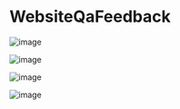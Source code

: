# WebsiteQaFeedback
![image](https://github.com/user-attachments/assets/72ca92e0-644f-4d4a-99a8-6ea3319464de)

![image](https://github.com/user-attachments/assets/4064e6a3-c083-49e9-a38f-e06530945a72)

![image](https://github.com/user-attachments/assets/63ee7017-b047-4cf2-884b-e0c74b2b55ec)

![image](https://github.com/user-attachments/assets/46c855bb-cfb8-4da4-9286-109e5e4e39c8)
